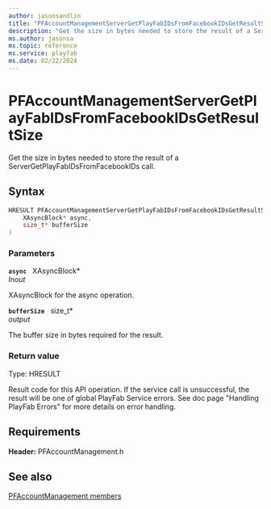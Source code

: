 ```yaml
---
author: jasonsandlin
title: "PFAccountManagementServerGetPlayFabIDsFromFacebookIDsGetResultSize"
description: "Get the size in bytes needed to store the result of a ServerGetPlayFabIDsFromFacebookIDs call."
ms.author: jasonsa
ms.topic: reference
ms.service: playfab
ms.date: 02/22/2024
---
```


# PFAccountManagementServerGetPlayFabIDsFromFacebookIDsGetResultSize  

Get the size in bytes needed to store the result of a ServerGetPlayFabIDsFromFacebookIDs call.  

## Syntax  
  
```cpp
HRESULT PFAccountManagementServerGetPlayFabIDsFromFacebookIDsGetResultSize(  
    XAsyncBlock* async,  
    size_t* bufferSize  
)  
```  
  
### Parameters  
  
**`async`** &nbsp; XAsyncBlock*  
*_Inout_*  
  
XAsyncBlock for the async operation.  
  
**`bufferSize`** &nbsp; size_t*  
*output*  
  
The buffer size in bytes required for the result.  
  
  
### Return value
Type: HRESULT
  
Result code for this API operation. If the service call is unsuccessful, the result will be one of global PlayFab Service errors. See doc page "Handling PlayFab Errors" for more details on error handling.
  
  
## Requirements  
  
**Header:** PFAccountManagement.h
  
## See also  
[PFAccountManagement members](../pfaccountmanagement_members.md)  

  
  
